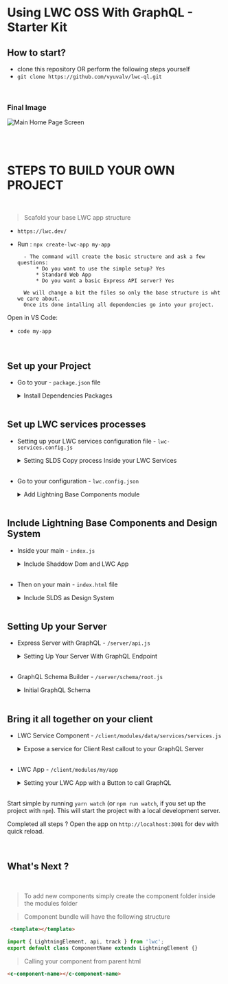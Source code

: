 # Using LWC OSS With GraphQL - Starter Kit



## How to start?


- clone this repository OR perform the following steps yourself
- `git clone https://github.com/vyuvalv/lwc-ql.git`
</br>


### Final Image


![Main Home Page Screen](https://github.com/vyuvalv/lwc-ql/blob/base/docs/screens/lwc-ql-home.png)


 </br>
</br>

# STEPS TO BUILD YOUR OWN PROJECT
</br>

> Scafold your base LWC app structure

- `https://lwc.dev/`
- Run : `npx create-lwc-app my-app`

        - The command will create the basic structure and ask a few questions:
            * Do you want to use the simple setup? Yes
            * Standard Web App
            * Do you want a basic Express API server? Yes

        We will change a bit the files so only the base structure is wht we care about.
        Once its done intalling all dependencies go into your project.
    
Open in VS Code:
*   `code my-app`
</br> 

## Set up your Project

- Go to your - `package.json` file

    <details>
        <summary>  Install Dependencies Packages  </summary>
        </br>

    ## Install npm packages from your project

    * Breakdown of the dependencies below
    * `npm i ` - npm install :
        * `@salesforce-ux/design-system` - Salesforce lightning design system
        * `lightning-base-components` - the ui open source base components 
        * `@lwc/synthetic-shadow` - add the shaddow dom
        * `express-graphql graphql` - GraphQL with Express Server
        * `jsforce` - Connection to Salesforce
        * `axios` - Making Rest Calls
        * `dotenv`- Storing parameters

       ```json

        "dependencies": {
                "@lwc/synthetic-shadow": "^1.17.6",
                "@salesforce-ux/design-system": "^2.14.3",
                "lightning-base-components": "^1.11.5-alpha",
                "compression": "^1.7.4",
                "helmet": "^3.21.2",
                "express": "^4.17.1",
                "express-graphql": "^0.12.0",
                "graphql": "^15.5.1",
                "jsforce": "^1.10.1", 
                "axios": "^0.21.1",
                "dotenv": "^8.2.0"
            },
        ```
    </details>
    </br>

## Set up LWC services processes
- Setting up your LWC services configuration file - `lwc-services.config.js` 
    <details>
    <summary> Setting SLDS Copy process Inside your LWC Services </summary>
    </br>

    1. We will use `lwc-services` to do the Following (It's like webpack configuration...):
        1. Transfer the SLDS assets folder into our Resources folder
        2. Build our `dist` public minified folder
    2. We can run it with our `package.json` npm scripts :
        *  `npm run build:development`
        *  `npm run build`

        ```js
            // Find the full example of all available configuration options at
            // https://github.com/muenzpraeger/create-lwc-app/blob/main/packages/lwc-services/example/lwc-services.config.js


            const buildFolder = './dist';
            const srcFolder = 'src/client';

            module.exports = {
                buildDir: `${buildFolder}`,
                sourceDir: `./${srcFolder}`,
                resources: [
                    { from: `${srcFolder}/resources/`, to: `${buildFolder}/resources/` },
                    {
                        from: 'node_modules/@salesforce-ux/design-system/assets',
                        to: `${srcFolder}/assets`
                    },
                    { from: `${srcFolder}/assets/`, to: `${buildFolder}/assets/` },
                ],
                devServer: {
                    proxy: { '/': 'http://localhost:5000' }
                }
            };
        ```
    
   
    </details>
    </br>
- Go to your configuration - `lwc.config.json` 
    <details>
    <summary> Add Lightning Base Components module </summary>
    </br>

  

    * `lwc.config.json` - will add the base component location to the bundle

        ```json
            {
                "modules": [{
                        "dir": "src/client/modules"
                    },
                    {
                        "npm": "lightning-base-components"
                    }
                ]
            }
        ```

    </details>
    </br>

## Include Lightning Base Components and Design System
- Inside your main - `index.js` 
    <details>
    <summary> Include Shaddow Dom and LWC App </summary>
    </br>

    * import the `synthetic-shadow` resource

    ```js
        import '@lwc/synthetic-shadow';
        import { createElement } from 'lwc';
        import MyApp from 'my/app';

        const app = createElement('my-app', { is: MyApp });
        // eslint-disable-next-line @lwc/lwc/no-document-query
        document.querySelector('#main').appendChild(app);
    ```
    </details>
    </br>
- Then on your main - `index.html` file    
    <details>
    <summary> Include SLDS as Design System</summary>
    </br>

    - Add the link to the css resources from main html file.
    - Change the path to your css assets resources folder:

    ```html
        <!DOCTYPE html>
        <html lang="en">
        <head>
            <title>LWC With GraphQL App - By Yuval Vardi </title>
            <!-- meta -->
            <meta charset="utf-8" />
            <!-- Include SLDS as Styling Resource -->
            <link rel="stylesheet" type="text/css" href="./assets/styles/salesforce-lightning-design-system.min.css" />
            <!-- viewport -->
            <meta name="viewport" content="width=device-width, initial-scale=1, maximum-scale=1" />
            <link rel="shortcut icon" href="./resources/favicon.ico" />
        </head>

        <body>
            <!-- Our App -->
            <div id="main"></div>
        </body>

        </html>
    ```
 
    </details>
    </br>

## Setting Up your Server
- Express Server with GraphQL - `/server/api.js`
    <details>
    <summary> Setting Up Your Server With GraphQL Endpoint </summary>
    </br>

    * Now its where we starting to include GraphQL code    
    * We will expose an endpoint that can receive the GraphQL Queries

    ```js
            const express = require('express');
            const compression = require('compression');
            const helmet = require('helmet');
            const path = require('path');
            const { graphqlHTTP } = require('express-graphql');

            const rootSchema = require('./schema/root');

            const app = express();
            app.use(helmet(), compression(), express.json());


            const HOST = process.env.HOST || 'localhost';
            const PORT = process.env.PORT || 5000;
            const SERVER_URL = `http://${HOST}:${PORT}`;

                // const DIST_DIR = './dist';
                const DIST_DIR = './src/client';

                // fetching the graphQl schema
                app.use('/graphql', async(req, res) => {
                    graphqlHTTP({
                        schema: rootSchema,
                        graphiql: true,
                        context: req
                    })(req, res);
                });


            app.use(express.static(DIST_DIR));

            app.use('*', (req, res) => {
                res.sendFile(path.resolve(DIST_DIR, 'index.html'));
            });

            app.listen(PORT, () => console.log(`✅  API Server started: ${SERVER_URL}`));

    ```
    </details>
    </br>

- GraphQL Schema Builder - `/server/schema/root.js`
    <details>
        <summary> Initial GraphQL Schema </summary>
        </br>

    ```js
            const { GraphQLString, GraphQLObjectType, GraphQLSchema, GraphQLList } = require('graphql');

                // INCLUDE FOR SALESFORCE CONNECTION
                // const jsforce = require('jsforce');
                // require('dotenv').config();
                // const { LOGIN_URL, CLIENT_KEY, CLIENT_SECRET, REDIRECT_URL } = process.env;

                // INCLUDE FOR REST CLIENT CALLS
                // const axios = require('axios').default;
                // const SERVER_URL = 'http://localhost:3001';

                const RootQuery = new GraphQLObjectType({
                    name: 'RootQueryType',
                    description: 'Root Mother of all queries',
                    fields: {
                        // calls query methods
                        hello: {
                            type: GraphQLString,
                            args: {
                                message: { type: GraphQLString }
                            },
                            async resolve(
                                parentValue, args, context
                            ) {
                                return args.message;
                            }
                        },
                    }
                });

                module.exports = new GraphQLSchema({
                    query: RootQuery
                });
    ```
    </details>
    </br> 

## Bring it all together on your client
- LWC Service Component - `/client/modules/data/services/services.js`
    <details>
        <summary> Expose a service for Client Rest callout to your GraphQL Server  </summary>
        </br>
    1. Exposing a services method that can be imported from any component using:
    
    * `import { getData } from '../../data/services/services';`

    2. Service to perform HTTP Post call request

        ```js
                    const graphEndpoint = '/graphql';

                    export async function getData(query) {
                        console.log('query ' + query.query);
                        try {
                            const response = await fetch(graphEndpoint, {
                                method: 'POST',
                                headers: {
                                    'Content-Type': 'application/json',
                                    Accept: 'application/json'
                                },
                                body: JSON.stringify(query)
                            });
                            return response.json();
                        } catch (e) {
                            return e;
                        }
                    }
        ```
    </details>
    </br>

- LWC App - `/client/modules/my/app`
    <details>
    <summary> Setting your LWC App with a Button to call GraphQL  </summary>
    </br>

    * app.js

    ```js
        import { LightningElement, api } from 'lwc';
        import { getData } from '../../data/services/services';

        export default class App extends LightningElement {

            message = 'Whoo hooo!!';
            response = '';
            // button click
            handleClick(event) {
                console.log('fire');

                const baseQuery = {
                    query: `{
                        hello(message:"${this.message}")
                    }`
                };
                this.fetchData(baseQuery);
            }

            // get Data
            async fetchData(query) {
                try {
                    const response = await getData(query);
                    if (response) {
                        console.log('SUCCESS ' + JSON.stringify(response));
                        this.response = JSON.stringify(response);
                    }

                } catch (err) {
                    console.log('error : ' + JSON.stringify(err));
                }
            }
        }

    ```
    * app.html

    ```html
        <template>
            <div class="slds-grid slds-grid_vertical slds-grid_vertical-align-center ">
                <lightning-button label="Call GraphQL" variant="brand" onclick={handleClick}></lightning-button>
                <lightning-textarea value={response} class="slds-size_1-of-1" disabled></lightning-textarea>
            </div>
        </template>
    ```

    </details>
    </br>

Start simple by running `yarn watch` (or `npm run watch`, if you set up the project with `npm`). This will start the project with a local development server.

Completed all steps ? Open the app on `http://localhost:3001` for dev with quick reload.

</br>

## What's Next ?
</br>


> To add new components simply create the component folder inside the modules folder


> Component bundle will have the following structure

```html
 <template></template>
```

```js
import { LightningElement, api, track } from 'lwc';
export default class ComponentName extends LightningElement {}
```
> Calling your component from parent html
```html
<c-component-name></c-component-name>
```
